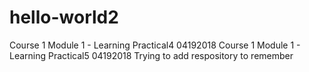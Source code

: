 # hello-world2
Course 1 Module 1 - Learning Practical4 04192018
Course 1 Module 1 - Learning Practical5 04192018
Trying to add respository to remember

